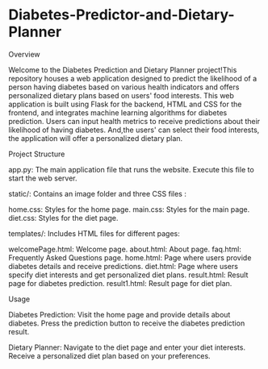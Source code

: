 # Diabetes-Predictor-and-Dietary-Planner

Overview

Welcome to the Diabetes Prediction and Dietary Planner project!This repository houses a web application designed to predict the likelihood of a person having diabetes based on various health indicators and offers personalized dietary plans based on users' food interests. This web application is built using Flask for the backend, HTML and CSS for the frontend, and integrates machine learning algorithms for diabetes prediction. Users can input health metrics to receive predictions about their likelihood of having diabetes. And,the users' can select their food interests, the application will offer a personalized dietary plan.

Project Structure

app.py: The main application file that runs the website. Execute this file to start the web server.

static/: Contains an image folder and three CSS files :

home.css: Styles for the home page.
main.css: Styles for the main page.
diet.css: Styles for the diet page.

templates/: Includes HTML files for different pages:

welcomePage.html: Welcome page.
about.html: About page.
faq.html: Frequently Asked Questions page.
home.html: Page where users provide diabetes details and receive predictions.
diet.html: Page where users specify diet interests and get personalized diet plans.
result.html: Result page for diabetes prediction.
result1.html: Result page for diet plan.

Usage

Diabetes Prediction:
Visit the home page and provide details about diabetes.
Press the prediction button to receive the diabetes prediction result.

Dietary Planner:
Navigate to the diet page and enter your diet interests.
Receive a personalized diet plan based on your preferences.
